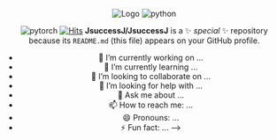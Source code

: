 <div align="center">

![Logo](https://capsule-render.vercel.app/api?type=venom&height=200&color=gradient&text=JS%20LAB&section=header&reversal=false&textBg=false&fontColor=CCA63D&fontSize=100&fontAlign=50&animation=fadeIn&descAlign=50&descAlignY=50)
![python](https://img.shields.io/badge/Python-3776AB?style=for-the-badge&logo=python&logoColor=white) 

![pytorch](https://img.shields.io/badge/Pytorch-EE4C2C?style=for-the-badge&logo=pytorch&logoColor=white)
[![Hits](https://hits.seeyoufarm.com/api/count/incr/badge.svg?url=https%3A%2F%2Fgithub.com%2FJsuccessJ&count_bg=%23848279&title_bg=%23D75353&icon=coffeescript.svg&icon_color=%23DBC414&title=hits&edge_flat=false)](https://hits.seeyoufarm.com)
**JsuccessJ/JsuccessJ** is a ✨ _special_ ✨ repository because its `README.md` (this file) appears on your GitHub profile.


- 🔭 I’m currently working on ...
- 🌱 I’m currently learning ...
- 👯 I’m looking to collaborate on ...
- 🤔 I’m looking for help with ...
- 💬 Ask me about ...
- 📫 How to reach me: ...
- 😄 Pronouns: ...
- ⚡ Fun fact: ...
-->
</div>
